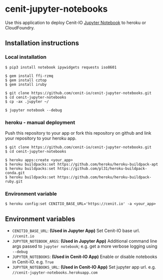 # cenit-jupyter-notebooks

Use this application to deploy Cenit-IO [Jupyter Notebook](https://jupyter.org/) to
heroku or CloudFoundry.

## Installation instructions

### Local installation

```
$ pip3 install notebook ipywidgets requests iso8601

$ gem install ffi-rzmq
$ gem install cztop
$ gem install iruby

$ git clone https://github.com/cenit-io/cenit-jupyter-notebooks.git
$ cd cenit-jupyter-notebooks
$ cp -ax .jupyter ~/

$ jupyter notebook --debug
```

### heroku - manual deployment

Push this repository to your app or fork this repository on github and link your
repository to your heroku app.

```
$ git clone https://github.com/cenit-io/cenit-jupyter-notebooks.git
$ cd cenit-jupyter-notebooks

$ heroku apps:create <your_app>
$ heroku buildpacks:set https://github.com/heroku/heroku-buildpack-apt
$ heroku buildpacks:set https://github.com/pl31/heroku-buildpack-conda.git 
$ heroku buildpacks:set https://github.com/heroku/heroku-buildpack-ruby.git
```

### Environment variable

```
$ heroku config:set CENITIO_BASE_URL='https://cenit.io' -a <your_app>
```

## Environment variables

- `CENITIO_BASE_URL`: **(Used in Jupyter App)** Set Cenit-IO base url. `//cenit.io`
- `JUPYTER_NOTEBOOK_ARGS`: **(Used in Jupyter App)** Additional command line args passed to `jupyter notebook`; e.g. get a more verbose logging using `--debug`
- `JUPYTER_NOTEBOOKS`: **(Used in Cenit-IO App)** Enable or disable notebooks in Cenit-IO. e.g. `True`
- `JUPYTER_NOTEBOOKS_URL`: **(Used in Cenit-IO App)** Set jupyter app url. e.g. `//cenit-jupyter-notebooks.herokuapp.com`

